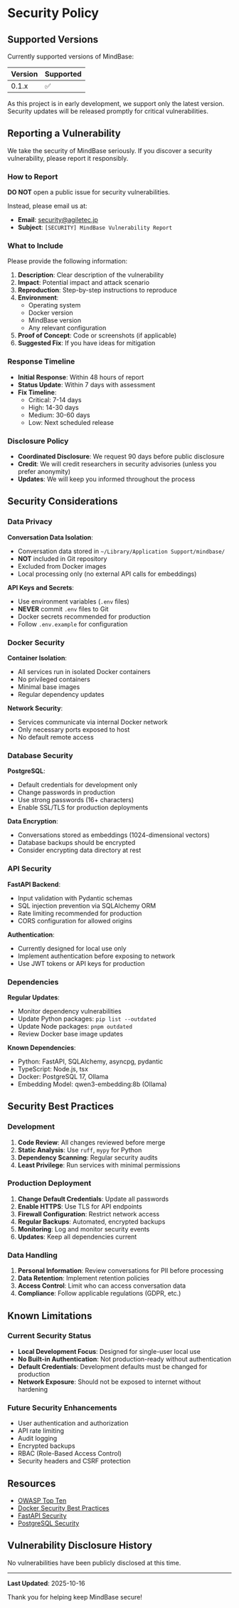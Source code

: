 # Security Policy

## Supported Versions

Currently supported versions of MindBase:

| Version | Supported          |
| ------- | ------------------ |
| 0.1.x   | :white_check_mark: |

As this project is in early development, we support only the latest version. Security updates will be released promptly for critical vulnerabilities.

## Reporting a Vulnerability

We take the security of MindBase seriously. If you discover a security vulnerability, please report it responsibly.

### How to Report

**DO NOT** open a public issue for security vulnerabilities.

Instead, please email us at:
- **Email**: security@agiletec.jp
- **Subject**: `[SECURITY] MindBase Vulnerability Report`

### What to Include

Please provide the following information:

1. **Description**: Clear description of the vulnerability
2. **Impact**: Potential impact and attack scenario
3. **Reproduction**: Step-by-step instructions to reproduce
4. **Environment**:
   - Operating system
   - Docker version
   - MindBase version
   - Any relevant configuration
5. **Proof of Concept**: Code or screenshots (if applicable)
6. **Suggested Fix**: If you have ideas for mitigation

### Response Timeline

- **Initial Response**: Within 48 hours of report
- **Status Update**: Within 7 days with assessment
- **Fix Timeline**:
  - Critical: 7-14 days
  - High: 14-30 days
  - Medium: 30-60 days
  - Low: Next scheduled release

### Disclosure Policy

- **Coordinated Disclosure**: We request 90 days before public disclosure
- **Credit**: We will credit researchers in security advisories (unless you prefer anonymity)
- **Updates**: We will keep you informed throughout the process

## Security Considerations

### Data Privacy

**Conversation Data Isolation**:
- Conversation data stored in `~/Library/Application Support/mindbase/`
- **NOT** included in Git repository
- Excluded from Docker images
- Local processing only (no external API calls for embeddings)

**API Keys and Secrets**:
- Use environment variables (`.env` files)
- **NEVER** commit `.env` files to Git
- Docker secrets recommended for production
- Follow `.env.example` for configuration

### Docker Security

**Container Isolation**:
- All services run in isolated Docker containers
- No privileged containers
- Minimal base images
- Regular dependency updates

**Network Security**:
- Services communicate via internal Docker network
- Only necessary ports exposed to host
- No default remote access

### Database Security

**PostgreSQL**:
- Default credentials for development only
- Change passwords in production
- Use strong passwords (16+ characters)
- Enable SSL/TLS for production deployments

**Data Encryption**:
- Conversations stored as embeddings (1024-dimensional vectors)
- Database backups should be encrypted
- Consider encrypting data directory at rest

### API Security

**FastAPI Backend**:
- Input validation with Pydantic schemas
- SQL injection prevention via SQLAlchemy ORM
- Rate limiting recommended for production
- CORS configuration for allowed origins

**Authentication**:
- Currently designed for local use only
- Implement authentication before exposing to network
- Use JWT tokens or API keys for production

### Dependencies

**Regular Updates**:
- Monitor dependency vulnerabilities
- Update Python packages: `pip list --outdated`
- Update Node packages: `pnpm outdated`
- Review Docker base image updates

**Known Dependencies**:
- Python: FastAPI, SQLAlchemy, asyncpg, pydantic
- TypeScript: Node.js, tsx
- Docker: PostgreSQL 17, Ollama
- Embedding Model: qwen3-embedding:8b (Ollama)

## Security Best Practices

### Development

1. **Code Review**: All changes reviewed before merge
2. **Static Analysis**: Use `ruff`, `mypy` for Python
3. **Dependency Scanning**: Regular security audits
4. **Least Privilege**: Run services with minimal permissions

### Production Deployment

1. **Change Default Credentials**: Update all passwords
2. **Enable HTTPS**: Use TLS for API endpoints
3. **Firewall Configuration**: Restrict network access
4. **Regular Backups**: Automated, encrypted backups
5. **Monitoring**: Log and monitor security events
6. **Updates**: Keep all dependencies current

### Data Handling

1. **Personal Information**: Review conversations for PII before processing
2. **Data Retention**: Implement retention policies
3. **Access Control**: Limit who can access conversation data
4. **Compliance**: Follow applicable regulations (GDPR, etc.)

## Known Limitations

### Current Security Status

- **Local Development Focus**: Designed for single-user local use
- **No Built-in Authentication**: Not production-ready without authentication
- **Default Credentials**: Development defaults must be changed for production
- **Network Exposure**: Should not be exposed to internet without hardening

### Future Security Enhancements

- User authentication and authorization
- API rate limiting
- Audit logging
- Encrypted backups
- RBAC (Role-Based Access Control)
- Security headers and CSRF protection

## Resources

- [OWASP Top Ten](https://owasp.org/www-project-top-ten/)
- [Docker Security Best Practices](https://docs.docker.com/engine/security/)
- [FastAPI Security](https://fastapi.tiangolo.com/tutorial/security/)
- [PostgreSQL Security](https://www.postgresql.org/docs/current/security.html)

## Vulnerability Disclosure History

No vulnerabilities have been publicly disclosed at this time.

---

**Last Updated**: 2025-10-16

Thank you for helping keep MindBase secure!
